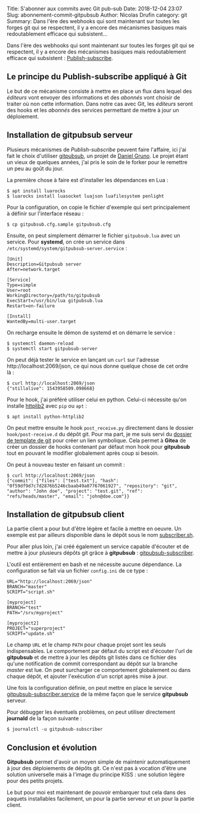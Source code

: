 Title: S'abonner aux commits avec Git pub-sub
Date: 2018-12-04 23:07
Slug: abonnement-commit-gitpubsub
Author: Nicolas Drufin
category: git
Summary: Dans l'ère des webhooks qui sont maintenant sur toutes les forges git qui se respectent, il y a encore des mécanismes basiques mais redoutablement efficace qui subsistent...

Dans l'ère des webhooks qui sont maintenant sur toutes les forges git qui se respectent, il y a encore des mécanismes basiques mais redoutablement efficace qui subsistent : [Publish-subscribe](https://fr.wikipedia.org/wiki/Publish-subscribe).

## Le principe du Publish-subscribe appliqué à Git

Le but de ce mécanisme consiste à mettre en place un flux dans lequel des *éditeurs* vont envoyer des informations et des *abonnés* vont choisir de traiter où non cette information. Dans notre cas avec Git, les *éditeurs* seront des hooks et les *abonnés* des services permettant de mettre à jour un déploiement.

## Installation de gitpubsub serveur

Plusieurs mécanismes de *Publish-subscribe* peuvent faire l'affaire, ici j'ai fait le choix d'utiliser [gitpubsub](https://github.com/Starfight/gitpubsub), un projet de [Daniel Gruno](https://github.com/Humbedooh). Le projet étant un vieux de quelques années, j'ai pris le soin de le forker pour le remettre un peu au goût du jour.

La première chose à faire est d'installer les dépendances en Lua :

```
$ apt install luarocks
$ luarocks install luasocket luajson luafilesystem penlight
```

Pour la configuration, on copie le fichier d'exemple qui sert principalement à définir sur l'interface réseau :

```
$ cp gitpubsub.cfg.sample gitpubsub.cfg
```

Ensuite, on peut simplement démarrer le fichier `gitpubsub.lua` avec un service. Pour **systemd**, on crée un service dans `/etc/systemd/system/gitpubsub-server.service` :

```
[Unit]
Description=Gitpubsub server
After=network.target

[Service]
Type=simple
User=root
WorkingDirectory=/path/to/gitpubsub
ExecStart=/usr/bin/lua gitpubsub.lua
Restart=on-failure

[Install]
WantedBy=multi-user.target
```

On recharge ensuite le démon de systemd et on démarre le service :

```
$ systemctl daemon-reload
$ systemctl start gitpubsub-server
```

On peut déjà tester le service en lançant un `curl` sur l'adresse http://localhost:2069/json, ce qui nous donne quelque chose de cet ordre là :

```
$ curl http://localhost:2069/json
{"stillalive": 1543958509.098668}
```

Pour le hook, j'ai préféré utiliser celui en python. Celui-ci nécessite qu'on installe [httplib2](https://pypi.org/project/httplib2/) avec `pip` ou `apt` :

```
$ apt install python-httplib2
```

On peut mettre ensuite le hook `post_receive.py` directement dans le dossier `hook/post-receive.d` du dépôt git. Pour ma part, je me suis servi du [dossier de template de git](https://git-scm.com/docs/git-init#_template_directory) pour créer un lien symbolique. Cela permet à **Gitea** de créer un dossier de hooks contenant par défaut mon hook pour **gitpubsub** tout en pouvant le modifier globalement après coup si besoin.  

On peut à nouveau tester en faisant un commit :

```
$ curl http://localhost:2069/json
{"commit": {"files": ["test.txt"], "hash": "0f59df9d7c7d2876b5246cbaab49a07767061927", "repository": "git", "author": "John doe", "project": "test.git", "ref": "refs/heads/master", "email": "john@doe.com"}}
```

## Installation de gitpubsub client

La partie client a pour but d'être légère et facile à mettre en oeuvre. Un exemple est par ailleurs disponible dans le dépôt sous le nom [subscriber.sh](https://github.com/Starfight/gitpubsub/blob/master/subscriber.sh). 

Pour aller plus loin, j'ai créé également un service capable d'écouter et de mettre à jour plusieurs dépôts git grâce à **gitpubsub** : [gitpubsub-subscriber](https://apps.hackera.fr/gitea/gitpubsub/gitpubsub-subscriber).

L'outil est entièrement en bash et ne nécessite aucune dépendance. La configuration se fait via un fichier `config.ini` de ce type :

```
URL="http://localhost:2069/json"
BRANCH="master"
SCRIPT="script.sh"

[myproject]
BRANCH="test"
PATH="/srv/myproject"

[myproject2]
PROJECT="superproject"
SCRIPT="update.sh"
```

Le champ `URL` et le champ `PATH` pour chaque projet sont les seuls indispensables. Le comportement par défaut du script est d'écouter l'url de **gitpubsub** et de mettre à jour les dépôts git listés dans ce fichier dès qu'une notification de commit correspondant au dépôt sur la branche *master* est lue. On peut surcharger ce comportement globalement ou dans chaque dépôt, et ajouter l'exécution d'un script après mise à jour.

Une fois la configuration définie, on peut mettre en place le service [gitpubsub-subscriber.service](https://apps.hackera.fr/gitea/gitpubsub/gitpubsub-subscriber/src/branch/master/gitpubsub-subscriber.service) de la même façon que le service **gitpubsub** serveur.

Pour débugger les éventuels problèmes, on peut utiliser directement **journald** de la façon suivante :

```
$ journalctl -u gitpubsub-subscriber
```

## Conclusion et évolution

**Gitpubsub** permet d'avoir un moyen simple de maintenir automatiquement à jour des déploiements de dépôts git. Ce n'est pas à vocation d'être une solution universelle mais à l'image du principe KISS : une solution légère pour des petits projets. 

Le but pour moi est maintenant de pouvoir embarquer tout cela dans des paquets installables facilement, un pour la partie serveur et un pour la partie client.   
